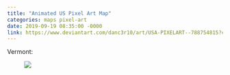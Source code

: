 ```yaml
---
title: "Animated US Pixel Art Map"
categories: maps pixel-art
date: 2019-09-19 08:35:00 -0000
link: https://www.deviantart.com/danc3r10/art/USA-PIXELART--788754815?comment=1%3A788754815%3A4716443263
---
```

Vermont:

<figure><img src="https://images-wixmp-ed30a86b8c4ca887773594c2.wixmp.com/f/7a2d3816-66fc-444a-b22a-81f3a67838af/dd1lr3z-2e2e4e6d-ea0d-4161-a27f-c2acbe829848.gif?token=eyJ0eXAiOiJKV1QiLCJhbGciOiJIUzI1NiJ9.eyJzdWIiOiJ1cm46YXBwOjdlMGQxODg5ODIyNjQzNzNhNWYwZDQxNWVhMGQyNmUwIiwiaXNzIjoidXJuOmFwcDo3ZTBkMTg4OTgyMjY0MzczYTVmMGQ0MTVlYTBkMjZlMCIsIm9iaiI6W1t7InBhdGgiOiJcL2ZcLzdhMmQzODE2LTY2ZmMtNDQ0YS1iMjJhLTgxZjNhNjc4MzhhZlwvZGQxbHIzei0yZTJlNGU2ZC1lYTBkLTQxNjEtYTI3Zi1jMmFjYmU4Mjk4NDguZ2lmIn1dXSwiYXVkIjpbInVybjpzZXJ2aWNlOmZpbGUuZG93bmxvYWQiXX0.cqcVB5-fOiygZueJ2uHSbvPhC346dS8ZAFc70Pcm-kY" /></figure>

